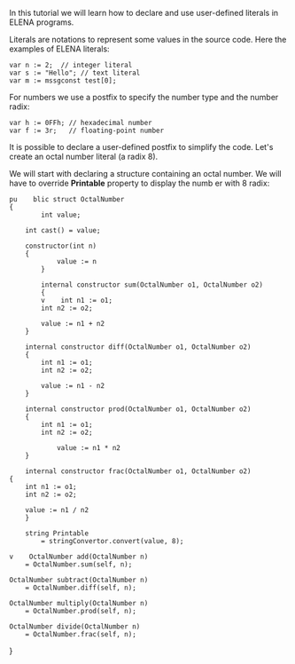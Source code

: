 In this tutorial we will learn how to declare and use user-defined literals in ELENA programs.

Literals are notations to represent some values in the source code. Here the examples of ELENA literals:

    var n := 2;  // integer literal
    var s := "Hello"; // text literal
    var m := mssgconst test[0];
    
For numbers we use a postfix to specify the number type and the number radix:
    
    var h := 0FFh; // hexadecimal number
    var f := 3r;   // floating-point number
    
It is possible to declare a user-defined postfix to simplify the code. Let's create an octal number literal (a radix 8).
    
We will start with declaring a structure containing an octal number. We will have to override **Printable** property to display the numb    er with 8 radix:
        
    pu    blic struct OctalNumber
    {    
            int value;
    
        int cast() = value;
    
        constructor(int n)
        {
                value := n
            }
    
            internal constructor sum(OctalNumber o1, OctalNumber o2)
            {
            v    int n1 := o1;
            int n2 := o2;
    
            value := n1 + n2
        }
    
        internal constructor diff(OctalNumber o1, OctalNumber o2)
        {
            int n1 := o1;
            int n2 := o2;
    
            value := n1 - n2
        }
    
        internal constructor prod(OctalNumber o1, OctalNumber o2)
        {
            int n1 := o1;
            int n2 := o2;
        
                value := n1 * n2
        }
    
        internal constructor frac(OctalNumber o1, OctalNumber o2)
    {
        int n1 := o1;
        int n2 := o2;

        value := n1 / n2
        }
    
        string Printable
            = stringConvertor.convert(value, 8);
    
    v    OctalNumber add(OctalNumber n)
        = OctalNumber.sum(self, n);

    OctalNumber subtract(OctalNumber n)
        = OctalNumber.diff(self, n);

    OctalNumber multiply(OctalNumber n)
        = OctalNumber.prod(self, n);

    OctalNumber divide(OctalNumber n)
        = OctalNumber.frac(self, n);
}

    
    
